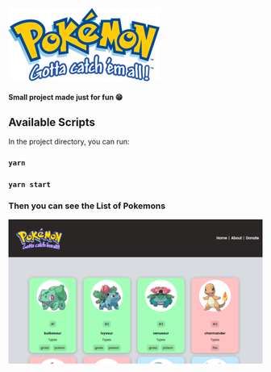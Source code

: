 ![logo](https://github.com/Franklin-Martins/pokemon-app-web/blob/Main/src/assets/logo.png)


#### Small project made just for fun :grin:

## Available Scripts

In the project directory, you can run:

### `yarn`

### `yarn start`

### Then you can see the List of Pokemons

![banner](https://github.com/Franklin-Martins/pokemon-app-web/blob/Main/src/assets/github/Pokemon-banner.png)
